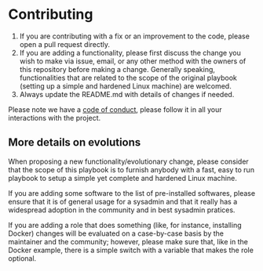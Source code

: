 # Contributing

1. If you are contributing with a fix or an improvement to the code, please open a pull request directly.
2. If you are adding a functionality, please first discuss the change you wish to make via issue, email, or any other method with the owners of this repository before making a change. Generally speaking, functionalities that are related to the scope of the original playbook (setting up a simple and hardened Linux machine) are welcomed.
3. Always update the README.md with details of changes if needed.

Please note we have a [code of conduct](/CODE_OF_CONDUCT.md), please follow it in all your interactions with the project.

## More details on evolutions

When proposing a new functionality/evolutionary change, please consider that the scope of this playbook is to furnish anybody with a fast, easy to run playbook to setup a simple yet complete and hardened Linux machine.

If you are adding some software to the list of pre-installed softwares, please ensure that it is of general usage for a sysadmin and that it really has a widespread adoption in the community and in best sysadmin pratices.

If you are adding a role that does something (like, for instance, installing Docker) changes will be evaluated on a case-by-case basis by the maintainer and the community; however, please make sure that, like in the Docker example, there is a simple switch with a variable that makes the role optional.
